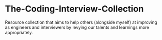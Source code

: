 # The-Coding-Interview-Collection
 Resource collection that aims to help others (alongside myself) at improving as engineers and interviewers by levying our talents and learnings more appropriately.
